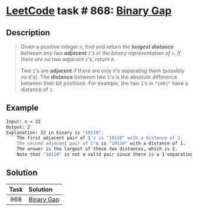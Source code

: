 # [LeetCode][leetcode] task # 868: [Binary Gap][task]

Description
-----------

> Given a positive integer `n`, find and return _the **longest distance** between
> any two **adjacent** `1`'s in the binary representation of `n`.
> If there are no two adjacent `1`'s, return `0`_.
> 
> Two `1`'s are **adjacent** if there are only `0`'s separating them (possibly no `0`'s).
> The **distance** between two `1`'s is the absolute difference between their bit positions.
> For example, the two `1`'s in `"1001"` have a distance of `3`.

 Example
-------

```sh
Input: n = 22
Output: 2
Explanation: 22 in binary is "10110".
    The first adjacent pair of 1's is "10110" with a distance of 2.
    The second adjacent pair of 1's is "10110" with a distance of 1.
    The answer is the largest of these two distances, which is 2.
    Note that "10110" is not a valid pair since there is a 1 separating the two 1's underlined.
```

Solution
--------

| Task | Solution                   |
|:----:|:---------------------------|
| 868  | [Binary Gap][solution]     |


[leetcode]: <http://leetcode.com/>
[task]: <https://leetcode.com/problems/binary-gap/>
[solution]: <https://github.com/wellaxis/praxis-leetcode/blob/main/src/main/java/com/witalis/praxis/leetcode/task/h9/p868/option/Practice.java>
